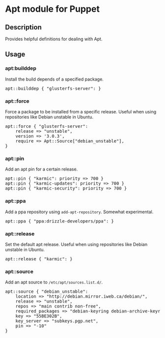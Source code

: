 # Apt module for Puppet

## Description
Provides helpful definitions for dealing with Apt.

## Usage

### apt:builddep
Install the build depends of a specified package.
<pre>
apt::builddep { "glusterfs-server": }
</pre>

### apt::force
Force a package to be installed from a specific release.  Useful when using repositories like Debian unstable in Ubuntu.
<pre>
apt::force { "glusterfs-server":
	release => "unstable",
	version => '3.0.3',
	require => Apt::Source["debian_unstable"],
}
</pre>

### apt::pin
Add an apt pin for a certain release.
<pre>
apt::pin { "karmic": priority => 700 }
apt::pin { "karmic-updates": priority => 700 }
apt::pin { "karmic-security": priority => 700 }
</pre>

### apt::ppa
Add a ppa repository using `add-apt-repository`.  Somewhat experimental.
<pre>
apt::ppa { "ppa:drizzle-developers/ppa": }
</pre>

### apt::release
Set the default apt release.  Useful when using repositories like Debian unstable in Ubuntu.
<pre>
apt::release { "karmic": }
</pre>

### apt::source
Add an apt source to `/etc/apt/sources.list.d/`.
<pre>
apt::source { "debian_unstable":
	location => "http://debian.mirror.iweb.ca/debian/",
	release => "unstable",
	repos => "main contrib non-free",
	required_packages => "debian-keyring debian-archive-keyring",
	key => "55BE302B",
	key_server => "subkeys.pgp.net",
	pin => "-10"
}
</pre>
